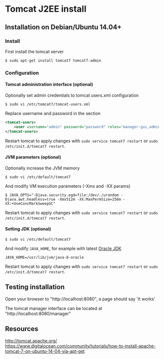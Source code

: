 # Tomcat J2EE install

## Installation on Debian/Ubuntu 14.04+ 

### Install

First install the tomcat server

```console
$ sudo apt-get install tomcat7 tomcat7-admin
```

### Configuration

#### Tomcat administration interface (optional)

Optionally set admin credentials to tomcat users.xml configuration

```console
$ sudo vi /etc/tomcat7/tomcat-users.xml
```

Replace username and password in the <tomcat-users> section

```xml
<tomcat-users>
    <user username="admin" password="password" roles="manager-gui,admin-gui"/>
</tomcat-users>
```

Restart tomcat to apply changes with `sudo service tomcat7 restart` or `sudo /etc/init.d/tomcat7 restart`.

#### JVM parameters (optional)

Optionally increase the JVM memory

```console
$ sudo vi /etc/default/tomcat7
```

And modify VM execution parameters (-Xmx and -XX params)

```console
$ JAVA_OPTS="-Djava.security.egd=file:/dev/./urandom -Djava.awt.headless=true -Xmx512m -XX:MaxPermSize=256m -XX:+UseConcMarkSweepGC"
```

Restart tomcat to apply changes with `sudo service tomcat7 restart` or `sudo /etc/init.d/tomcat7 restart`.

#### Setting JDK (optional)

```console
$ sudo vi /etc/default/tomcat7
```

And modify `JAVA_HOME`, for example with latest [Oracle JDK](./install_java.md)

```console
JAVA_HOME=/usr/lib/jvm/java-8-oracle
```

Restart tomcat to apply changes with `sudo service tomcat7 restart` or `sudo /etc/init.d/tomcat7 restart`.

## Testing installation

Open your browser to "http://localhost:8080", a page should say 'It works'

The tomcat manager interface can be located at "http://localhost:8080/manager"

## Resources

http://tomcat.apache.org/
https://www.digitalocean.com/community/tutorials/how-to-install-apache-tomcat-7-on-ubuntu-14-04-via-apt-get

